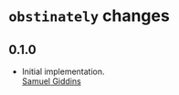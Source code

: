 # `obstinately` changes

## 0.1.0

* Initial implementation.  
  [Samuel Giddins](https://github.com/segiddins)